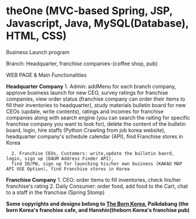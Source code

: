 # theOne (MVC-based Spring, JSP, Javascript, Java, MySQL(Database), HTML, CSS)
Business Launch program

Branch: Headquarter, franchise companies-{coffee shop, pub)

WEB PAGE & Main Functionalities

**Headquarter Company**
      1. Admin: addMenu for each branch company, approve business launch for new CEO, survey ratings for franchise companies, view order status
      (franchise company can order their items to fill their inventories to headquarter), study materials  bulletin board for new CEOs (update, write contents), ratings and             incomes for franchise companies along with search engine (you can search the raiting for specific franchise company you want to look for), delete the content of the bulletin       board, login, hire staffs (Python Crawling from job korea website), headquarter company's schedule calendar (API), find Franchise stores in Korea 
 
      2. Franchise CEOs, Customers: write,update the bulletin baord, login, sign up (DAUM Address Finder API), 
      find ID/PW, sign up for launching his/her own business (KAKAO MAP API USE Option), find Franchise stores in Korea 
 
**Franchise Company** 
      1. CEO: order items to fill inventories, check his/her franchise's rating
      2. Daily Consumer: order food, add food to the Cart, chat to a staff in the franchise (Spring Stomp)
                    
                    
**Some copyrights and designs belong to [The Born Korea](https://www.theborn.co.kr), Paikdabang (the born Korea's franchise cafe, and
       Hanshin(theborn Korea's franchise pub)**
